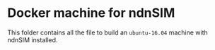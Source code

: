# Docker machine for ndnSIM

This folder contains all the file to build an `ubuntu-16.04` machine with ndnSIM
installed.
